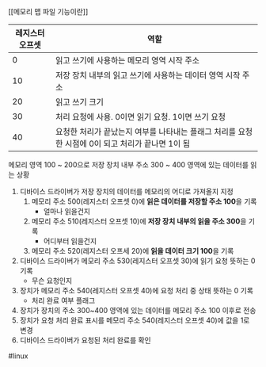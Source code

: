 
[[메모리 맵 파일 기능이란]]

| 레지스터 오프셋 | 역할                                                       |
| -------- | -------------------------------------------------------- |
| 0        | 읽고 쓰기에 사용하는 메모리 영역 시작 주소                                 |
| 10       | 저장 장치 내부의 읽고 쓰기에 사용하는 데이터 영역 시작 주소                       |
| 20       | 읽고 쓰기 크기                                                 |
| 30       | 처리 요청에 사용. 0이면 읽기 요청. 1이면 쓰기 요청                          |
| 40       | 요청한 처리가 끝났는지 여부를 나타내는 플래그 처리를 요청한 시점에 0이 되고 처리가 끝나면 1이 됨 |

메모리 영역 100 ~ 200으로 저장 장치 내부 주소 300 ~ 400 영역에 있는 데이터를 읽는 상황
1. 디바이스 드라이버가 저장 장치의 데이터를 메모리의 어디로 가져올지 지정
	1. 메모리 주소 500(레지스터 오프셋 0)에 **읽은 데이터를 저장할 주소 100**을 기록
		- 얼마나 읽을건지
	2. 메모리 주소 510(레지스터 오프셋 10)에 **저장 장치 내부의 읽을 주소 300**을 기록
		- 어디부터 읽을건지
	3. 메모리 주소 520(레지스터 오프세 20)에 **읽을 데이터 크기 100**을 기록
2. 디바이스 드라이버가 메모리 주소 530(레지스터 오프셋 30)에 읽기 요청 뜻하는 0 기록
	- 무슨 요청인지
3. 장치가 메모리 주소 540(레지스터 오프셋 40)에 요청 처리 중 상태 뜻하는 0 기록
	- 처리 완료 여부 플래그
4. 장치가 장치의 주소 300~400 영역에 있는 데이터를 메모리 주소 100 이후로 전송
5. 장치가 요청 처리 완료 표시를 메모리 주소 540(레지스터 오프셋 40)에 값을 1로 변경
6. 디바이스 드라이버가 요청된 처리 완료를 확인


#linux 

